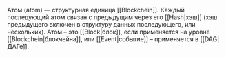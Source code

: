Атом (atom) — структурная единица [[Blockchein]]. 
Каждый последующий атом связан с предыдущим через его [[Hash|хэш]] (хэш предыдущего включен в структуру данных последующего, или нескольких). Атом – это [[Block|блок]], если применяется на уровне [[Blockchein|блокчейна]], или [[Event|событие]] – применяется в [[DAG|ДАГе]].